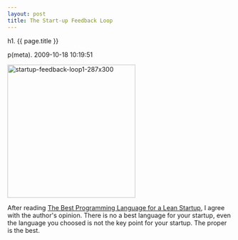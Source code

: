 ```yaml
---
layout: post
title: The Start-up Feedback Loop
---
```


h1. {{ page.title }} 

p(meta). 2009-10-18 10:19:51

<a href="http://www.freetofeel.com/2009/10/the-start-up-feedback-loop/startup-feedback-loop1-287x300/" rel="attachment wp-att-227"><img src="http://www.freetofeel.com/wp-content/uploads/2009/10/startup-feedback-loop1-287x300.png" alt="startup-feedback-loop1-287x300" title="startup-feedback-loop1-287x300" width="287" height="300" class="aligncenter size-full wp-image-227" /></a>

After reading <a href="http://kevindewalt.com/blog/2009/10/14/the-best-programming-language-for-a-lean-startup/">The Best Programming Language for a Lean Startup</a>, I agree with the author's opinion. There is no a best language for your startup, even the language you choosed is not the key point for your startup. The proper is the best.